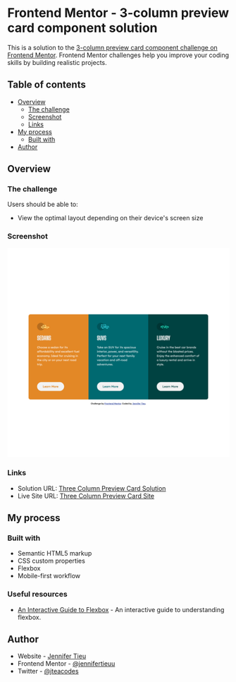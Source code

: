 # Frontend Mentor - 3-column preview card component solution

This is a solution to the [3-column preview card component challenge on Frontend Mentor](https://www.frontendmentor.io/challenges/3column-preview-card-component-pH92eAR2-). Frontend Mentor challenges help you improve your coding skills by building realistic projects.

## Table of contents

- [Overview](#overview)
  - [The challenge](#the-challenge)
  - [Screenshot](#screenshot)
  - [Links](#links)
- [My process](#my-process)
  - [Built with](#built-with)
- [Author](#author)

## Overview

### The challenge

Users should be able to:

- View the optimal layout depending on their device's screen size

### Screenshot

![Three Column Preview Card Screenshot](./three-column-preview-card-screenshot.png)

### Links

- Solution URL: [Three Column Preview Card Solution](https://github.com/jennifertieu/fem-three-column-preview-card)
- Live Site URL: [Three Column Preview Card Site](https://jennifertieu.github.io/fem-three-column-preview-card/)

## My process

### Built with

- Semantic HTML5 markup
- CSS custom properties
- Flexbox
- Mobile-first workflow

### Useful resources

- [An Interactive Guide to Flexbox](https://www.joshwcomeau.com/css/interactive-guide-to-flexbox/) - An interactive guide to understanding flexbox.

## Author

- Website - [Jennifer Tieu](https://jennifertieu.com)
- Frontend Mentor - [@jennifertieuu](https://www.frontendmentor.io/profile/jennifertieuu)
- Twitter - [@jteacodes](https://www.twitter.com/jteacodes)
